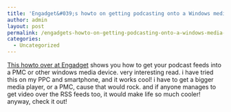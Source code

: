 ```yaml
---
title: 'Engadget&#039;s howto on getting podcasting onto a Windows media device and PMC'
author: admin
layout: post
permalink: /engadgets-howto-on-getting-podcasting-onto-a-windows-media-device-and-pmc/
categories:
  - Uncategorized
---
```

[This howto over at Engadget][1] shows you how to get your podcast feeds into a PMC or other windows media device. very interesting read. i have tried this on my PPC and smartphone, and it works cool! i have to get a bigger media player, or a PMC, cause that would rock. and if anyone manages to get video over the RSS feeds too, it would make life so much cooler! anyway, check it out!

 [1]: http://www.engadget.com/entry/8895804146957771/